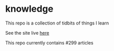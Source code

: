 # knowledge

This repo is a collection of tidbits of things I learn

See the site live [here](https://mark1626.github.io/knowledge/)

This repo currently contains #299 articles
